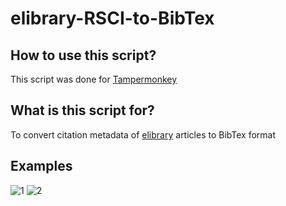 # elibrary-RSCI-to-BibTex

## How to use this script?
This script was done for [Tampermonkey](https://chrome.google.com/webstore/detail/tampermonkey/dhdgffkkebhmkfjojejmpbldmpobfkfo?hl=ru)

## What is this script for?
To convert citation metadata of [elibrary](https://www.elibrary.ru/) articles to BibTex format

## Examples
![1](https://github.com/inter-malchik/elibrary-RSCI-to-BibTex/blob/main/images/%D0%A1%D0%BD%D0%B8%D0%BC%D0%BE%D0%BA%20%D1%8D%D0%BA%D1%80%D0%B0%D0%BD%D0%B0%202023-07-27%20%D0%B2%2022.18.22.png "1")
![2](https://github.com/inter-malchik/elibrary-RSCI-to-BibTex/blob/main/images/%D0%A1%D0%BD%D0%B8%D0%BC%D0%BE%D0%BA%20%D1%8D%D0%BA%D1%80%D0%B0%D0%BD%D0%B0%202023-07-27%20%D0%B2%2022.19.09.png "2")
